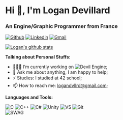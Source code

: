 <h1>Hi 👋, I'm Logan Devillard</h1>
<h3>An Engine/Graphic Programmer from France</h3>

[![Github](https://img.shields.io/badge/-Github-000?style=flat&logo=Github&logoColor=white)](https://github.com/ldevillard)
[![Linkedin](https://img.shields.io/badge/-LinkedIn-blue?style=flat&logo=Linkedin&logoColor=white)](https://www.linkedin.com/in/logan-devillard-004971207/)
[![Gmail](https://img.shields.io/badge/-Gmail-c14438?style=flat&logo=Gmail&logoColor=white)](mailto:logandvllrd@gmail.com)

<a href="https://github.com/onimur/handle-path-oz">
  <img alt="Logan's github stats" src="https://github-readme-stats.vercel.app/api?username=ldevillard&show_icons=true&hide_border=true&theme=radical" />
</a>

<!-- Talking about you -->
**Talking about Personal Stuffs:**

<!-- Any image aligned to the right. Beware the width -->
- 👨🏽‍💻 I’m currently working on ![Devil Engine](https://github.com/ldevillard/Engine);
- 💬 Ask me about anything, I am happy to help;
- ⚡️ Studies: I studied at 42 school;
- 📫 How to reach me: logandvllrd@gmail.com;

**Languages and Tools:** 

![C](https://img.shields.io/badge/C-00599C?style=style=flat&logo=c&logoColor=white)
![C++](https://img.shields.io/badge/C%2B%2B-00599C?style=style=flat&logo=c%2B%2B&logoColor=white)
![C#](https://img.shields.io/badge/C%23-239120?style=style=flat&logo=c-sharp&logoColor=white)
![Unity](https://img.shields.io/badge/Unity-100000?style=flat&logo=unity&logoColor=white)
![VS](https://img.shields.io/badge/Visual_Studio-5C2D91?style=flat&logo=visual%20studio&logoColor=white)
![Git](https://img.shields.io/badge/GIT-E44C30?style=flat&logo=git&logoColor=white)
<br/>
![SWAG](http://ForTheBadge.com/images/badges/built-with-swag.svg)
